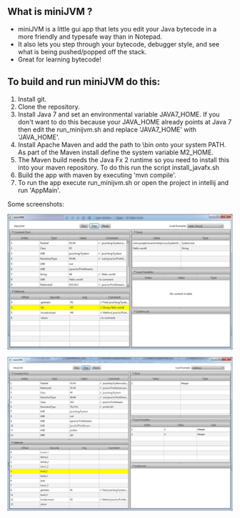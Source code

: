 ## What is miniJVM ? ##

+ miniJVM is a little gui app that lets you edit your Java bytecode in a more friendly and typesafe way than in Notepad.
+ It also lets you step through your bytecode, debugger style, and see what is being pushed/popped off the stack.
+ Great for learning bytecode!

## To build and run miniJVM do this: ##

1. Install git.
2. Clone the repository.
3. Install Java 7 and set an environmental variable JAVA7_HOME. If you don't want to do this because your JAVA_HOME already points at Java 7 then edit the run_minijvm.sh and replace 'JAVA7_HOME' with 'JAVA_HOME'.
4. Install Apache Maven and add the path to <maven install dir>\bin onto your system PATH. As part of the Maven install define the system variable M2_HOME.
5. The Maven build needs the Java Fx 2 runtime so you need to install this into your maven repository. To do this run the script install_javafx.sh
6. Build the app with maven by executing 'mvn compile'.
7. To run the app execute run_minijvm.sh or open the project in intellij and run 'AppMain'.

Some screenshots:

![Alt text](./hello_world.jpg "Hello world")

![Alt text](./addition_example.jpg "Basic addition")
